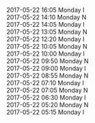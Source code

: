 2017-05-22 16:05 Monday  I  
2017-05-22 14:10 Monday  N  
2017-05-22 14:05 Monday  I  
2017-05-22 13:05 Monday  N  
2017-05-22 12:20 Monday  I  
2017-05-22 10:05 Monday  N  
2017-05-22 10:00 Monday  I  
2017-05-22 09:50 Monday  N  
2017-05-22 09:00 Monday  I  
2017-05-22 08:55 Monday  N  
2017-05-22 07:10 Monday  I  
2017-05-22 07:05 Monday  N  
2017-05-22 06:30 Monday  I  
2017-05-22 05:20 Monday  N  
2017-05-22 05:15 Monday  I  
